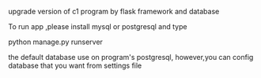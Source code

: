 upgrade version of c1 program by flask framework and database


To run app ,please install mysql or postgresql and type

python manage.py runserver

the default database use on program's postgresql, however,you can config database that you want from settings file
